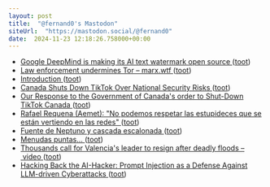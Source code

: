 ```yaml
---
layout: post
title:  "@fernand0's Mastodon"
siteUrl:  "https://mastodon.social/@fernand0"
date:  2024-11-23 12:18:26.758000+00:00
---
```

*  [Google DeepMind is making its AI text watermark open source ](https://www.technologyreview.com/2024/10/23/1106105/google-deepmind-is-making-its-ai-text-watermark-open-source) ([toot](https://mastodon.social/@fernand0/113532227204155372))
*  [Law enforcement undermines Tor – marx.wtf ](https://marx.wtf/2024/10/10/law-enforcement-undermines-tor) ([toot](https://mastodon.social/@fernand0/113532064822978557))
*  [Introduction ](https://cactus.chat/docs/getting-started/introduction) ([toot](https://mastodon.social/@fernand0/113531767727939678))
*  [Canada Shuts Down TikTok Over National Security Risks ](https://www.forbes.com/sites/larsdaniel/2024/11/09/canada-shuts-down-tiktok-over-national-security-risks) ([toot](https://mastodon.social/@fernand0/113531578082962301))
*  [Our Response to the Government of Canada's order to Shut-Down TikTok Canada ](https://newsroom.tiktok.com/en-ca/our-response-to-canadas-order-to-shut-down-tiktok-canada-c) ([toot](https://mastodon.social/@fernand0/113530538792060053))
*  [Rafael Requena (Aemet): "No podemos respetar las estupideces que se están vertiendo en las redes" ](https://www.elperiodicodearagon.com/aragon/2024/11/10/rafael-requena-aemet-respetar-estupideces-111543123.htm) ([toot](https://mastodon.social/@fernand0/113529867505924034))
*  [Fuente de Neptuno y cascada escalonada ](https://www.flickr.com/photos/fernand0/54148874778) ([toot](https://mastodon.social/@fernand0/113529842731756211))
*  [Menudas puntas… ](https://avecesunafoto.wordpress.com/2024/11/22/menudas-puntas) ([toot](https://mastodon.social/@fernand0/113527994801130192))
*  [Thousands call for Valencia's leader to resign after deadly floods – video ](https://www.theguardian.com/world/video/2024/nov/09/thousands-call-for-valencias-leader-to-resign-after-deadly-floods-vide) ([toot](https://mastodon.social/@fernand0/113527969074878277))
*  [Hacking Back the AI-Hacker: Prompt Injection as a Defense Against LLM-driven Cyberattacks ](https://arxiv.org/abs/2410.2091) ([toot](https://mastodon.social/@fernand0/113527689502842146))
